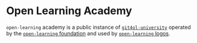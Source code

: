 # Open Learning Academy

`open-learning` academy is a public instance of [`git4ol-university`](http://github.com/open-learning/git4ol-university/) operated by the [`open-learning` foundation](http://open-learning.org/foundation/) and used by [`open-learning` logos](http://open-learning.org/logos/).
